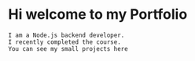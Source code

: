 # Hi welcome to my Portfolio

```Hello, my name is Foziljon, I am 20 years 
I am a Node.js backend developer.
I recently completed the course.
You can see my small projects here
```
